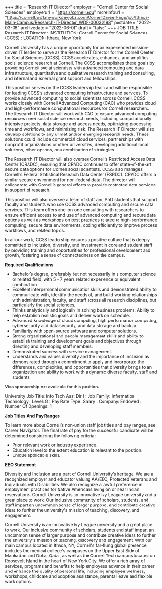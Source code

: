 +++
title = "Research IT Director"
employer = "Cornell Center for Social Sciences"
employerurl = "https://cornell.edu"
moreinfourl = "https://cornell.wd1.myworkdayjobs.com/CornellCareerPage/job/Ithaca-Main-Campus/Research-IT-Director_WDR-00030198"
postdate = "2022-03-08"
archivedate = "2022-06-01"
draft = "false"
+++
JOB TITLE: Research IT Director
: INSTITUTION: Cornell Center for Social Sciences (CCSS)
: LOCATION: Ithaca, New York

Cornell University has a unique opportunity for an experienced mission-driven IT leader to serve as the Research IT Director for the Cornell Center for Social Sciences (CCSS). CCSS accelerates, enhances, and amplifies social science research at Cornell. The CCSS accomplishes these goals by providing Cornell social scientists with advanced computing and data infrastructure, quantitative and qualitative research training and consulting, and internal and external grant support and fellowships.

This position serves on the CCSS leadership team and will be responsible for leading CCSS’s advanced computing infrastructure and services. To provide advanced computing to social scientists across Cornell, CCSS works closely with Cornell Advanced Computing (CAC) who provides cloud and high-performance computational resources for Cornell researchers. The Research IT Director will work with CAC to ensure advanced computing resources meet social science research needs, including computationally intensive projects, data storage and access needs, optimizing processing time and workflows, and minimizing risk. The Research IT Director will also develop solutions to any unmet and/or emerging research needs. These solutions could include commercial cloud services, partnerships with nonprofit organizations or other universities, developing additional local solutions, other options, or a combination of strategies.

The Research IT Director will also oversee Cornell’s Restricted Access Data Center (CRADC), ensuring that CRADC continues to offer state-of-the-art secure data options for Cornell social scientists. CCSS also manages Cornell’s Federal Statistical Research Data Center (FSRDC). CRADC offers a similar secure environment for non-federal data. The director will collaborate with Cornell’s general efforts to provide restricted data services in support of research.

This position will also oversee a team of staff and PhD students that support faculty and students who use CCSS advanced computing and secure data services. This team offers one-on-one consulting with researchers to ensure efficient access to and use of advanced computing and secure data options as well as workshops on best practices related to high-performance computing, secure data environments, coding efficiently to improve process workflows, and related topics.

In all our work, CCSS leadership ensures a positive culture that is deeply committed to inclusion, diversity, and investment in core and student staff by providing training and opportunities for professional development and growth, fostering a sense of connectedness on the campus.

**Required Qualifications**

- Bachelor’s degree, preferably but not necessarily in a computer science or related field, with 5 – 7 years related experience or equivalent combination
- Excellent interpersonal communication skills and demonstrated ability to communicate with, identify the needs of, and build working relationships with administration, faculty, and staff across all research disciplines, but particularly the social sciences.
- Thinks analytically and logically in solving business problems. Ability to help establish realistic goals and deliver work on schedule.
- Advanced knowledge of cloud computing, high performance computing, cybersecurity and data security, and data storage and backup.
- Familiarity with open-source software and computer solutions.
- Strong organizational and people management skills and ability to establish training and development goals and objectives through directing and developing staff members.
- Demonstrated success with service management.
- Understands and values diversity and the importance of inclusion as demonstrated through a commitment to apply and incorporate the differences, complexities, and opportunities that diversity brings to an organization and ability to work with a dynamic diverse faculty, staff and students.

Visa sponsorship not available for this position.

University Job Title: Info Tech Asst Dir I
: Job Family: Information Technology
: Level: G
: Pay Rate Type: Salary
: Company: Endowed
: Number Of Openings: 1

**Job Titles And Pay Ranges**

To learn more about Cornell’s non-union staff job titles and pay ranges, see Career Navigator. The final rate of pay for the successful candidate will be determined considering the following criteria:

- Prior relevant work or industry experience.
- Education level to the extent education is relevant to the position.
- Unique applicable skills.

**EEO Statement**

Diversity and Inclusion are a part of Cornell University’s heritage. We are a recognized employer and educator valuing AA/EEO, Protected Veterans and Individuals with Disabilities. We also recognize a lawful preference in employment practices for Native Americans living on or near Indian reservations. Cornell University is an innovative Ivy League university and a great place to work. Our inclusive community of scholars, students, and staff impart an uncommon sense of larger purpose, and contribute creative ideas to further the university's mission of teaching, discovery, and engagement.

Cornell University is an innovative Ivy League university and a great place to work. Our inclusive community of scholars, students and staff impart an uncommon sense of larger purpose and contribute creative ideas to further the university's mission of teaching, discovery and engagement. With our main campus located in Ithaca, NY, Cornell's far-flung global presence includes the medical college's campuses on the Upper East Side of Manhattan and Doha, Qatar, as well as the Cornell Tech campus located on Roosevelt Island in the heart of New York City. We offer a rich array of services, programs and benefits to help employees advance in their career and enhance the quality of personal life, including employee wellness, workshops, childcare and adoption assistance, parental leave and flexible work options.
